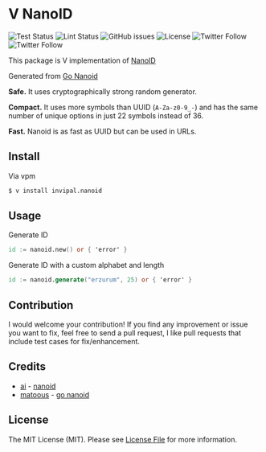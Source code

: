 # V NanoID

![Test Status](https://img.shields.io/badge/Tests-passed-brightgreen?style=flat-square&logo=github)
![Lint Status](https://img.shields.io/badge/Lint-passed-brightgreen?style=flat-square&logo=github)
![GitHub issues](https://img.shields.io/github/issues/invipal/nanoid?style=flat-square&cacheSeconds=3600)
![License](https://img.shields.io/github/license/invipal/nanoid?style=flat-square&cacheSeconds=3600)
![Twitter Follow](https://img.shields.io/twitter/follow/invipal?style=flat-square&logo=twitter)
![Twitter Follow](https://img.shields.io/twitter/follow/oguzhankurnuc?style=flat-square&logo=twitter)

This package is V implementation of [NanoID](https://github.com/ai/nanoid)

Generated from [Go Nanoid](https://github.com/matoous/go-nanoid)

**Safe.** It uses cryptographically strong random generator.

**Compact.** It uses more symbols than UUID (`A-Za-z0-9_-`)
and has the same number of unique options in just 22 symbols instead of 36.

**Fast.** Nanoid is as fast as UUID but can be used in URLs.

## Install

Via vpm

```bash
$ v install invipal.nanoid
```

## Usage

Generate ID

```v
id := nanoid.new() or { 'error' }
```

Generate ID with a custom alphabet and length

```v
id := nanoid.generate("erzurum", 25) or { 'error' }
```

## Contribution

I would welcome your contribution! If you find any improvement or issue you want to fix, feel free to send a pull request, I like pull requests that include test cases for fix/enhancement.

## Credits

- [ai](https://github.com/ai) - [nanoid](https://github.com/ai/nanoid)
- [matoous](https://github.com/matoous) - [go nanoid](https://github.com/matoous/go-nanoid)

## License

The MIT License (MIT). Please see [License File](LICENSE.md) for more information.
